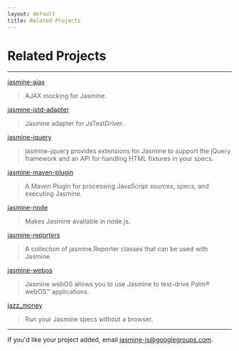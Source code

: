 ```yaml
---
layout: default
title: Related Projects
---
```


# Related Projects

----

[jasmine-ajax](http://github.com/pivotal/jasmine-ajax)
> AJAX mocking for Jasmine.

[jasmine-jstd-adapter](http://github.com/ibolmo/jasmine-jstd-adapter)
> Jasmine adapter for JsTestDriver.

[jasmine-jquery](http://github.com/velesin/jasmine-jquery)
> jasmine-jquery provides extensions for Jasmine to support the jQuery framework and an API for handling HTML fixtures in your specs.

[jasmine-maven-plugin](http://github.com/searls/jasmine-maven-plugin)
> A Maven Plugin for processing JavaScript sources, specs, and executing Jasmine.

[jasmine-node](http://github.com/mhevery/jasmine-node)
> Makes Jasmine available in node.js.

[jasmine-reporters](http://github.com/larrymyers/jasmine-reporters)
> A collection of jasmine.Reporter classes that can be used with Jasmine.

[jasmine-webos](http://pivotal.github.com/jasmine-webos/)
> Jasmine webOS allows you to use Jasmine to test-drive Palm&reg; webOS&trade; applications.

[jazz_money](http://github.com/pivotalexperimental/jazz_money)
> Run your Jasmine specs without a browser.

----

If you'd like your project added, email <a href="mailto:jasmine-js@googlegroups.com">jasmine-js@googlegroups.com</a>.
